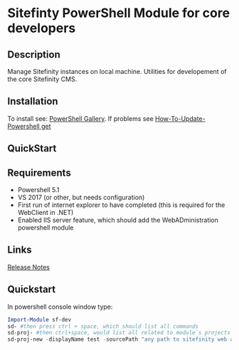 # Sitefinty PowerShell Module for core developers

## Description

Manage Sitefinity instances on local machine. Utilities for developement of the core Sitefinity CMS.

## Installation

To install see: [PowerShell Gallery](https://www.powershellgallery.com/packages/sf-dev/). If problems see [How-To-Update-Powershell get](https://docs.microsoft.com/en-us/powershell/gallery/installing-psget)

## QuickStart

## Requirements

- Powershell 5.1
- VS 2017 (or other, but needs configuration)
- First run of internet explorer to have completed (this is required for the WebClient in .NET)
- Enabled IIS server feature, which should add the WebADministration powershell module

## Links

[Release Notes](./sf-dev/sf-dev.psd1)

## Quickstart
In powershell console window type:
``` PowerShell
Import-Module sf-dev
sd- #then press ctrl + space, which should list all commands
sd-proj- #then ctrl+space, would list all related to module`s projects etc.
sd-proj-new -displayName test -sourcePath "any path to sitefinity web app zip or tfs branch" # this creates a new project with which the tool can work. It is automatically selected for the current session. All commands that are executed in the powershell session are modifying the currently selected project - it should be displayed on the prompt and on the console status bar.
```
